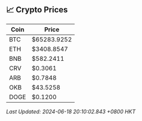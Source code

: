 ## 📈 Crypto Prices

| Coin | Price |
| ---- | ----- |
| BTC | $65283.9252 |
| ETH | $3408.8547 |
| BNB | $582.2411 |
| CRV | $0.3061 |
| ARB | $0.7848 |
| OKB | $43.5258 |
| DOGE | $0.1200 |

_Last Updated: 2024-06-18 20:10:02.843 +0800 HKT_